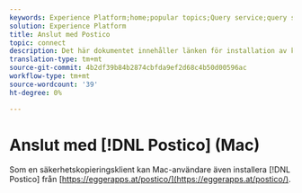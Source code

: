 ```yaml
---
keywords: Experience Platform;home;popular topics;Query service;query service;postico;Postico;connect to query service;
solution: Experience Platform
title: Anslut med Postico
topic: connect
description: Det här dokumentet innehåller länken för installation av klienten Postico för Adobe Experience Platform Query Service.
translation-type: tm+mt
source-git-commit: 4b2df39b84b2874cbfda9ef2d68c4b50d00596ac
workflow-type: tm+mt
source-wordcount: '39'
ht-degree: 0%

---
```



# Anslut med [!DNL Postico] (Mac)

Som en säkerhetskopieringsklient kan Mac-användare även installera [!DNL Postico] från [https://eggerapps.at/postico/](https://eggerapps.at/postico/).